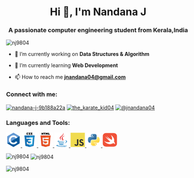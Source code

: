 <h1 align="center">Hi 👋, I'm Nandana J</h1>
<h3 align="center">A passionate computer engineering student from Kerala,India</h3>

<p align="left"> <img src="https://komarev.com/ghpvc/?username=nj9804&label=Profile%20views&color=0e75b6&style=flat" alt="nj9804" /> </p>

- 🔭 I’m currently working on **Data Structures & Algorithm**

- 🌱 I’m currently learning **Web Development**

- 📫 How to reach me **jnandana04@gmail.com**

<h3 align="left">Connect with me:</h3>
<p align="left">
<a href="https://linkedin.com/in/nandana-j-9b188a22a" target="blank"><img align="center" src="https://raw.githubusercontent.com/rahuldkjain/github-profile-readme-generator/master/src/images/icons/Social/linked-in-alt.svg" alt="nandana-j-9b188a22a" height="30" width="40" /></a>
<a href="https://instagram.com/the_karate_kid04" target="blank"><img align="center" src="https://raw.githubusercontent.com/rahuldkjain/github-profile-readme-generator/master/src/images/icons/Social/instagram.svg" alt="the_karate_kid04" height="30" width="40" /></a>
<a href="https://www.hackerrank.com/@jnandana04" target="blank"><img align="center" src="https://raw.githubusercontent.com/rahuldkjain/github-profile-readme-generator/master/src/images/icons/Social/hackerrank.svg" alt="@jnandana04" height="30" width="40" /></a>
</p>

<h3 align="left">Languages and Tools:</h3>
<p align="left"> <a href="https://www.cprogramming.com/" target="_blank" rel="noreferrer"> <img src="https://raw.githubusercontent.com/devicons/devicon/master/icons/c/c-original.svg" alt="c" width="40" height="40"/> </a> <a href="https://www.w3schools.com/css/" target="_blank" rel="noreferrer"> <img src="https://raw.githubusercontent.com/devicons/devicon/master/icons/css3/css3-original-wordmark.svg" alt="css3" width="40" height="40"/> </a> <a href="https://www.w3.org/html/" target="_blank" rel="noreferrer"> <img src="https://raw.githubusercontent.com/devicons/devicon/master/icons/html5/html5-original-wordmark.svg" alt="html5" width="40" height="40"/> </a> <a href="https://www.java.com" target="_blank" rel="noreferrer"> <img src="https://raw.githubusercontent.com/devicons/devicon/master/icons/java/java-original.svg" alt="java" width="40" height="40"/> </a> <a href="https://developer.mozilla.org/en-US/docs/Web/JavaScript" target="_blank" rel="noreferrer"> <img src="https://raw.githubusercontent.com/devicons/devicon/master/icons/javascript/javascript-original.svg" alt="javascript" width="40" height="40"/> </a> <a href="https://www.python.org" target="_blank" rel="noreferrer"> <img src="https://raw.githubusercontent.com/devicons/devicon/master/icons/python/python-original.svg" alt="python" width="40" height="40"/> </a> <a href="https://developer.apple.com/swift/" target="_blank" rel="noreferrer"> <img src="https://raw.githubusercontent.com/devicons/devicon/master/icons/swift/swift-original.svg" alt="swift" width="40" height="40"/> </a> </p>

<p><img align="left" src="https://github-readme-stats.vercel.app/api/top-langs?username=nj9804&show_icons=true&locale=en&layout=compact" alt="nj9804" /></p>

<p>&nbsp;<img align="center" src="https://github-readme-stats.vercel.app/api?username=nj9804&show_icons=true&locale=en" alt="nj9804" /></p>

<p><img align="center" src="https://github-readme-streak-stats.herokuapp.com/?user=nj9804&" alt="nj9804" /></p>
